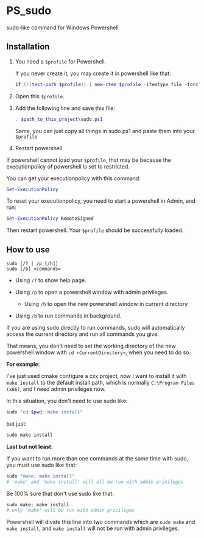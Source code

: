# PS_sudo
sudo-like command for Windows Powershell

## Installation

1.  You need a `$profile` for Powershell.
    
    If you never create it, you may create it in powershell like that:

    ```powershell
    if (!(test-path $profile)) { new-item $profile -itemtype file -force }
    ```

2.  Open this `$profile`.

3.  Add the following line and save this file:

    ```powershell
    . $path_to_this_project\sudo.ps1
    ```

    Same, you can just copy all things in sudo.ps1 and paste them into your `$profile`

4.  Restart powershell.

If powershell cannot load your `$profile`, that may be because the executionpolicy of powershell is set to restricted.

You can get your executionpolicy with this command:

```powershell
Get-ExecutionPolicy
```

To reset your executionpolicy, you need to start a powershell in Admin, and run:

```powershell
Set-ExecutionPolicy RemoteSigned
```

Then restart powershell. Your `$profile` should be successfully loaded.

## How to use

```
sudo [/? | /p [/h]]
sudo [/b] <commands>
```

- Using `/?` to show help page.

- Using `/p` to open a powershell window with admin privileges.

    - Using `/h` to open the new powershell window in current directory

- Using `/b` to run commands in background.

If you are using sudo directly to run commands, sudo will automatically access the current directory and run all commands you give.

That means, you don't need to set the working directory of the new powershell window with `cd <CurrentDirectory>`, when you need to do so.

**For example**:

I've just used cmake configure a cxx project, now I want to install it with `make install` to the default install path, which is normally `C:\Program Files (x86)`, and I need admin privileges now.

In this situation, you don't need to use sudo like:

```powershell
sudo "cd $pwd; make install"
```

but just:

```powershell
sudo make install
```

**Last but not least**:

If you want to run more than one commands at the same time with sudo, you must use sudo like that:

```powershell
sudo "make; make install"
# 'make' and 'make install' will all be run with admin privileges
```

Be 100% sure that don't use sudo like that:

```powershell
sudo make; make install
# only 'make' will be run with admin privileges
```

Powershell will divide this line into two commands which are `sudo make` and `make install`, and `make install` will not be run with admin privileges.